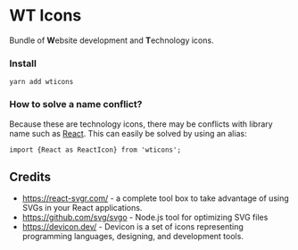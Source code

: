 # WT Icons

Bundle of **W**ebsite development and **T**echnology icons.

### Install

```shell
yarn add wticons
```

### How to solve a name conflict?

Because these are technology icons, there may be conflicts with library name such as [React](https://reactjs.org/).
This can easily be solved by using an alias:

```shell
import {React as ReactIcon} from 'wticons';
```

## Credits

* https://react-svgr.com/ - a complete tool box to take advantage of using SVGs in your React applications.
* https://github.com/svg/svgo - Node.js tool for optimizing SVG files
* https://devicon.dev/ - Devicon is a set of icons representing programming languages, designing, and development tools. 